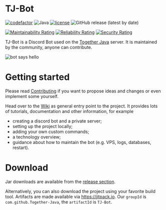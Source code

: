 # TJ-Bot

[![codefactor](https://img.shields.io/codefactor/grade/github/together-java/tj-bot)](https://www.codefactor.io/repository/github/together-java/tj-bot)
![Java](https://img.shields.io/badge/Java-18-ff696c)
[![license](https://img.shields.io/github/license/Together-Java/TJ-Bot)](https://github.com/Together-Java/TJ-Bot/blob/master/LICENSE)
![GitHub release (latest by date)](https://img.shields.io/github/v/release/Together-Java/TJ-Bot?label=release)

[![Maintainability Rating](https://sonarcloud.io/api/project_badges/measure?project=Together-Java_TJ-Bot&metric=sqale_rating)](https://sonarcloud.io/dashboard?id=Together-Java_TJ-Bot)
[![Reliability Rating](https://sonarcloud.io/api/project_badges/measure?project=Together-Java_TJ-Bot&metric=reliability_rating)](https://sonarcloud.io/dashboard?id=Together-Java_TJ-Bot)
[![Security Rating](https://sonarcloud.io/api/project_badges/measure?project=Together-Java_TJ-Bot&metric=security_rating)](https://sonarcloud.io/dashboard?id=Together-Java_TJ-Bot)

TJ-Bot is a Discord Bot used on the [Together Java](https://discord.com/invite/XXFUXzK) server. It is maintained by the community, anyone can contribute.

![bot says hello](https://i.imgur.com/FE1MJTV.png)

# Getting started

Please read [Contributing](https://github.com/Together-Java/TJ-Bot/wiki/Contributing) if you want to propose ideas and changes or even implement some yourself.

Head over to the [Wiki](https://github.com/Together-Java/TJ-Bot/wiki) as general entry point to the project. It provides lots of tutorials, documentation and other information, for example
* creating a discord bot and a private server;
* setting up the project locally;
* adding your own custom commands;
* a technology overview;
* guidance about how to maintain the bot (e.g. VPS, logs, databases, restart).

# Download

Jar downloads are available from the [release section](https://github.com/Together-Java/TJ-Bot/releases).

Alternatively, you can also download the project using your favorite build tool. Artifacts are made available via https://jitpack.io. Our `groupId` is `com.github.Together-Java`, the `artifactId` is `TJ-Bot`.
